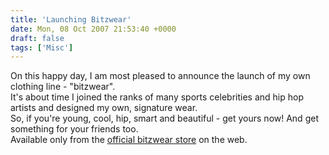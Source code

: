 ```yaml
---
title: 'Launching Bitzwear'
date: Mon, 08 Oct 2007 21:53:40 +0000
draft: false
tags: ['Misc']
---
```


On this happy day, I am most pleased to announce the launch of my own clothing line - "bitzwear".  
It's about time I joined the ranks of many sports celebrities and hip hop artists and designed my own, signature wear.  
So, if you're young, cool, hip, smart and beautiful - get yours now! And get something for your friends too.  
Available only from the [official bitzwear store](http://www.bitzwear.com) on the web.